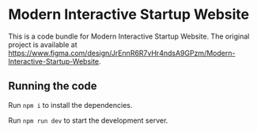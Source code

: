 # Modern Interactive Startup Website

This is a code bundle for Modern Interactive Startup Website. The original project is available at https://www.figma.com/design/JrEnnR6R7vHr4ndsA9GPzm/Modern-Interactive-Startup-Website.

## Running the code

Run `npm i` to install the dependencies.

Run `npm run dev` to start the development server.
